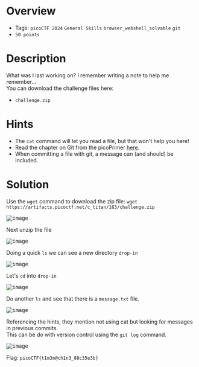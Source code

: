 # Overview
- Tags: `picoCTF 2024` `General Skills` `browser_webshell_solvable` `git`
- `50 points`

# Description
What was I last working on? I remember writing a note to help me remember...  
You can download the challenge files here:
* `challenge.zip`

# Hints
* The `cat` command will let you read a file, but that won't help you here!
* Read the chapter on Git from the picoPrimer [here](https://primer.picoctf.org/#_git_version_control).
* When committing a file with git, a message can (and should) be included.

# Solution
Use the `wget` command to download the zip file: `wget https://artifacts.picoctf.net/c_titan/163/challenge.zip`

<kbd>![image](https://github.com/Bsnookie9/picoCTF-2024-WriteUps/assets/106827110/6b0f5c3e-0ad1-4ecf-820e-b3cf81e81fb9)</kbd>

Next unzip the file

<kbd>![image](https://github.com/Bsnookie9/picoCTF-2024-WriteUps/assets/106827110/fd2e22ec-6e43-4c22-9080-75dece6d2307)</kbd>

Doing a quick `ls` we can see a new directory `drop-in`

<kbd>![image](https://github.com/Bsnookie9/picoCTF-2024-WriteUps/assets/106827110/2bc4b333-7a15-424d-aec6-51385d464b4d)</kbd>

Let's `cd` into `drop-in`

<kbd>![image](https://github.com/Bsnookie9/picoCTF-2024-WriteUps/assets/106827110/cb2f3bf4-4e62-433f-95e0-a671fdebae63)</kbd>

Do another `ls` and see that there is a `message.txt` file.

<kbd>![image](https://github.com/Bsnookie9/picoCTF-2024-WriteUps/assets/106827110/51b1cca2-9409-4475-92be-0a589f83a37b)</kbd>

Referencing the hints, they mention not using cat but looking for messages in previous commits.   
This can be do with version control using the `git log` command.

<kbd>![image](https://github.com/Bsnookie9/picoCTF-2024-WriteUps/assets/106827110/7f85b9e8-95b4-4d08-a407-8f66d61f9294)</kbd>


Flag: `picoCTF{t1m3m@ch1n3_88c35e3b}`
